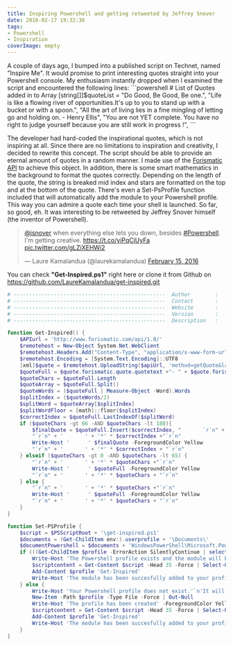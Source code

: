 ```yaml
---
title: Inspiring Powershell and getting retweeted by Jeffrey Snover
date: 2016-02-17 19:32:36
tags: 
- Powershell
- Inspiration
coverImage: empty
---
```

<p>A couple of days ago, I bumped into a published script on Technet, named "Inspire Me". It would promise to print interesting quotes straight into your Powershell console. My enthusiasm instantly dropped when I examined the script and encountered the following lines:<!-- more --></b>
```powershell
# List of Quotes added in to Array 
[string[]]$quoteList =  
    "Do Good, Be Good, Be one.", 
    "Life is like a flowing river of opportunities.It's up to you to stand up with a bucket or with a spoon.", 
    "All the art of living lies in a fine mingling of letting go and holding on. - Henry Ellis", 
    "You are not YET complete. You have no right to judge yourself because you are still work in progress !", 
```

The developer had hard-coded the inspirational quotes, which is not inspiring at all. Since there are no limitations to inspiration and creativity, I decided to rewrite this concept. The script should be able to provide an eternal amount of quotes in a random manner. I made use of the [Forismatic API](http://forismatic.com/) to achieve this object. In addition, there is some smart mathematics in the background to format the quotes correctly. Depending on the length of the quote, the string is breaked mid index and stars are formatted on the top and at the bottom of the quote. There's even a Set-PsProfile function included that will automatically add the module to your Powershell profile. This way you can admire a quote each time your shell is launched. So far, so good, eh. It was interesting to be retweeted by Jeffrey Snover himself (the inventor of Powershell). 

<blockquote class="twitter-tweet tw-align-center" data-lang="en"><p lang="en" dir="ltr"><a href="https://twitter.com/jsnover">@jsnover</a> when everything else lets you down, besides <a href="https://twitter.com/hashtag/Powershell?src=hash">#Powershell</a>. I&#39;m getting creative. <a href="https://t.co/yiPqCiUyFa">https://t.co/yiPqCiUyFa</a> <a href="https://t.co/gLZiXEHWi2">pic.twitter.com/gLZiXEHWi2</a></p>&mdash; Laure Kamalandua (@laurekamalandua) <a href="https://twitter.com/laurekamalandua/status/699140727448735744">February 15, 2016</a></blockquote> <script async src="//platform.twitter.com/widgets.js" charset="utf-8"></script>

You can check <b>"Get-Inspired.ps1"</b> right here or clone it from Github on https://github.com/LaureKamalandua/get-inspired.git</p>

```powershell
# -------------------------------------------------  Author        :   Laure Kamalandua  ------------------------------------------------- #
# -------------------------------------------------  Contact       :   laure.kamalandua@gmail.com  --------------------------------------- #
# -------------------------------------------------  Website       :   http://www.laurekamalandua.com  ----------------------------------- #
# -------------------------------------------------  Version       :   1 ----------------------------------------------------------------- #
# -------------------------------------------------  Description   :   Fetches a random inspirational quote ------------------------------ #

function Get-Inspired() { 
    $APIurl = 'http://www.forismatic.com/api/1.0/' 
    $remotehost = New-Object System.Net.WebClient 
    $remotehost.Headers.Add("Content-Type", "application/x-www-form-urlencoded") 
    $remotehost.Encoding = [System.Text.Encoding]::UTF8 
    [xml]$quote = $remotehost.UploadString($apiUrl, 'method=getQuote&lang=en&format=xml') 
    $quoteFull = $quote.forismatic.quote.quotetext +"- " + $quote.forismatic.quote.quoteauthor 
    $quoteChars = $quoteFull.Length 
    $quoteArray = $quoteFull.Split() 
    $quoteWords = ($quoteFull | Measure-Object -Word).Words 
    $splitIndex = ($quoteWords/2) 
    $splitWord = $quoteArray[$splitIndex] 
    $splitWordFloor = [math]::floor($splitIndex) 
    $correctIndex = $quoteFull.LastIndexOf($splitWord) 
    if ($quoteChars -gt 66 -AND $quoteChars -lt 180){ 
        $finalQuote = $quoteFull.Insert($correctIndex, "       `r`n" + '       ') 
        "`r`n" + '       ' + '*' * $correctIndex +"`r`n" 
        Write-Host '      ' $finalQuote -ForegroundColor Yellow 
        "`r`n" + '       ' + '*' * $correctIndex + "`r`n" 
    } elseif ($quoteChars -gt 0 -AND $quoteChars -lt 65) { 
        "`r`n" + '       ' + '*' * $quoteChars +"`r`n" 
        Write-Host '      ' $quoteFull -ForegroundColor Yellow 
        "`r`n" + '       ' + '*' * $quoteChars + "`r`n" 
    } else { 
        "`r`n" + '       ' + '*' * $quoteChars +"`r`n" 
        Write-Host '      ' $quoteFull -ForegroundColor Yellow 
        "`r`n" + '       ' + '*' * $quoteChars + "`r`n" 
    } 
} 

function Set-PSProfile {
    $script = $PSScriptRoot + '\get-inspired.ps1'
    $documents = (Get-ChildItem env:).userprofile + '\Documents\' 
    $documentPowershell = $documents + 'WindowsPowerShell\Microsoft.PowerShell_profile.ps1'
    if (((Get-ChildItem $profile -ErrorAction SilentlyContinue | select -Property *).Exists) -eq $True) {
        Write-Host 'The Powershell profile exists and the module will be added.' -ForegroundColor Green 
        $scriptcontent = Get-Content $script -Head 35 -Force | Select-Object -Skip 6 | Add-Content $profile -Force
        Add-Content $profile 'Get-Inspired'
        Write-Host 'The module has been succesfully added to your profile.' -ForegroundColor Green    
    } else {
        Write-Host 'Your Powershell profile does not exist.'`n'It will be created.' -ForegroundColor Red
        New-Item -Path $profile -Type File -Force | Out-Null
        Write-Host 'The profile has been created' -ForegroundColor Yellow
        $scriptcontent = Get-Content $script -Head 35 -Force | Select-Object -Skip 6 | Add-Content $profile -Force
        Add-Content $profile 'Get-Inspired'
        Write-Host 'The module has been succesfully added to your profile.' -ForegroundColor Green
    }
}      
```